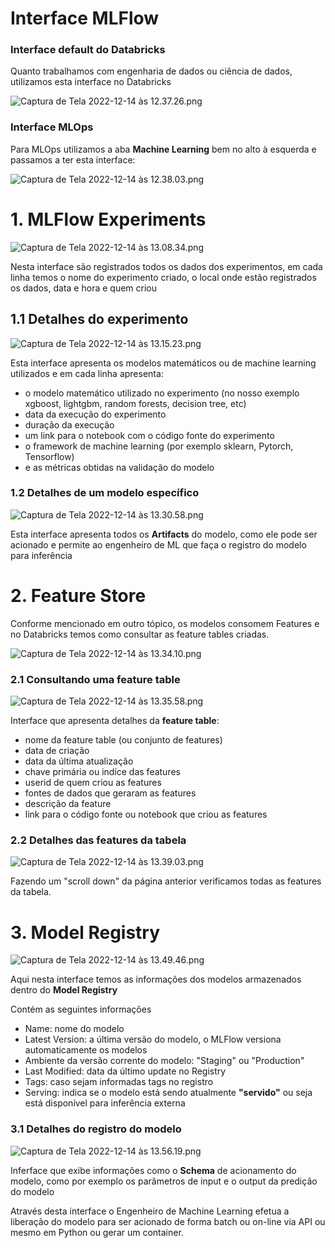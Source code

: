 # Interface MLFlow 


### Interface default do Databricks

Quanto trabalhamos com engenharia de dados ou ciência de dados, utilizamos esta interface no Databricks

![Captura de Tela 2022-12-14 às 12.37.26.png](/.attachments/Captura%20de%20Tela%202022-12-14%20às%2012.37.26-711bc45d-3c7c-498d-9cd8-721aa58bcbf2.png)

### Interface MLOps

Para MLOps utilizamos a aba **Machine Learning** bem no alto à esquerda e passamos a ter esta interface:

![Captura de Tela 2022-12-14 às 12.38.03.png](/.attachments/Captura%20de%20Tela%202022-12-14%20às%2012.38.03-398c912d-6df8-4fb8-a2b9-932c2a61baf1.png)


# 1. MLFlow Experiments


![Captura de Tela 2022-12-14 às 13.08.34.png](/.attachments/Captura%20de%20Tela%202022-12-14%20às%2013.08.34-7e939172-3c8a-4f07-97c9-29b1a4748753.png)

Nesta interface são registrados todos os dados dos experimentos, em cada linha temos o nome do experimento criado, o local onde estão registrados os dados, data e hora e quem criou

## 1.1 Detalhes do experimento

![Captura de Tela 2022-12-14 às 13.15.23.png](/.attachments/Captura%20de%20Tela%202022-12-14%20às%2013.15.23-c295d7ef-7483-4539-abc9-9b324f0ff18f.png)

Esta interface apresenta os modelos matemáticos ou de machine learning utilizados e em cada linha apresenta:

- o modelo matemático utilizado no experimento (no nosso exemplo xgboost, lightgbm, random forests, decision tree, etc)
- data da execução do experimento
- duração da execução
- um link para o notebook com o código fonte do experimento
- o framework de machine learning (por exemplo sklearn, Pytorch, Tensorflow)
- e as métricas obtidas na validação do modelo


### 1.2 Detalhes de um modelo específico

![Captura de Tela 2022-12-14 às 13.30.58.png](/.attachments/Captura%20de%20Tela%202022-12-14%20às%2013.30.58-693bff7e-10a6-4b4d-9d3c-19695022da27.png)

Esta interface apresenta todos os **Artifacts** do modelo, como ele pode ser acionado e permite ao engenheiro de ML que faça o registro do modelo para inferência


# 2. Feature Store

Conforme mencionado em outro tópico, os modelos consomem Features e no Databricks temos como consultar as feature tables criadas.

![Captura de Tela 2022-12-14 às 13.34.10.png](/.attachments/Captura%20de%20Tela%202022-12-14%20às%2013.34.10-cec7a144-de53-4de6-9b68-816982754e6a.png)

### 2.1 Consultando uma feature table

![Captura de Tela 2022-12-14 às 13.35.58.png](/.attachments/Captura%20de%20Tela%202022-12-14%20às%2013.35.58-e11943d0-7625-4555-8df3-3e906391e972.png)

Interface que apresenta detalhes da **feature table**:

- nome da feature table (ou conjunto de features)
- data de criação
- data da última atualização
- chave primária ou indíce das features
- userid de quem criou as features
- fontes de dados que geraram as features
- descrição da feature
- link para o código fonte ou notebook que criou as features

### 2.2 Detalhes das features da tabela

![Captura de Tela 2022-12-14 às 13.39.03.png](/.attachments/Captura%20de%20Tela%202022-12-14%20às%2013.39.03-8374343e-660c-43b2-a3c3-a49eb9c3f5ff.png)

Fazendo um "scroll down" da página anterior verificamos todas as features da tabela.

# 3. Model Registry


![Captura de Tela 2022-12-14 às 13.49.46.png](/.attachments/Captura%20de%20Tela%202022-12-14%20às%2013.49.46-1322507b-dee2-4190-9fd9-e7735087919a.png)

 
Aqui nesta interface temos as informações dos modelos armazenados dentro do **Model Registry**

Contém as seguintes informações

- Name: nome do modelo
- Latest Version: a última versão do modelo, o MLFlow versiona automaticamente os modelos	
- Ambiente da versão corrente do modelo: "Staging" ou "Production"
- Last Modified: data da último update no Registry
- Tags: caso sejam informadas tags no registro
- Serving: indica se o modelo está sendo atualmente **"servido"** ou seja está disponível para inferência externa

### 3.1 Detalhes do registro do modelo

![Captura de Tela 2022-12-14 às 13.56.19.png](/.attachments/Captura%20de%20Tela%202022-12-14%20às%2013.56.19-33d934a4-7ef8-4c0c-b830-326cb429a900.png)

Inferface que exibe informações como o **Schema** de acionamento do modelo, como por exemplo os parâmetros de input e o output da predição do modelo

Através desta interface o Engenheiro de Machine Learning efetua a liberação do modelo para ser acionado de forma batch ou on-line via API ou mesmo em Python ou gerar um container.